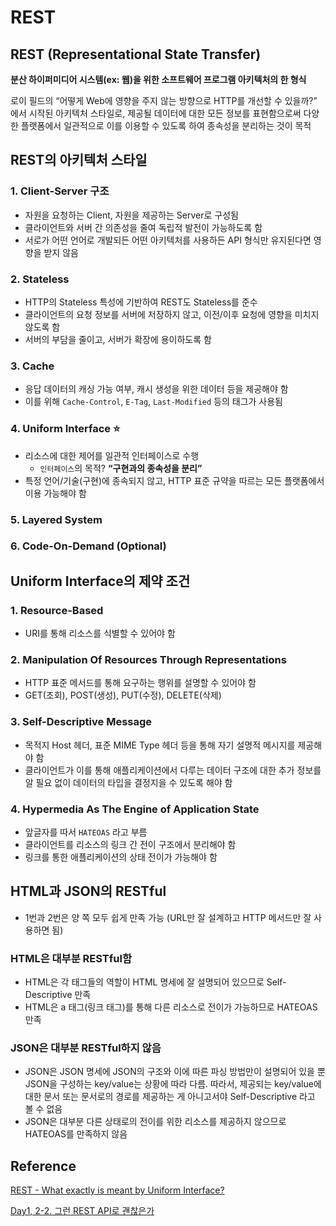 # REST

## REST (Representational State Transfer)

**분산 하이퍼미디어 시스템(ex: 웹)을 위한 소프트웨어 프로그램 아키텍처의 한 형식**

로이 필드의 “어떻게 Web에 영향을 주지 않는 방향으로 HTTP를 개선할 수 있을까?” 에서 시작된 아키텍처 스타일로, 제공될 데이터에 대한 모든 정보를 표현함으로써 다양한 플랫폼에서 일관적으로 이를 이용할 수 있도록 하여 종속성을 분리하는 것이 목적

## REST의 아키텍처 스타일

### 1. Client-Server 구조

- 자원을 요청하는 Client, 자원을 제공하는 Server로 구성됨
- 클라이언트와 서버 간 의존성을 줄여 독립적 발전이 가능하도록 함
- 서로가 어떤 언어로 개발되든 어떤 아키텍처를 사용하든 API 형식만 유지된다면 영향을 받지 않음

### 2. Stateless

- HTTP의 Stateless 특성에 기반하여 REST도 Stateless를 준수
- 클라이언트의 요청 정보를 서버에 저장하지 않고, 이전/이후 요청에 영향을 미치지 않도록 함
- 서버의 부담을 줄이고, 서버가 확장에 용이하도록 함

### 3. Cache

- 응답 데이터의 캐싱 가능 여부, 캐시 생성을 위한 데이터 등을 제공해야 함
- 이를 위해 `Cache-Control`, `E-Tag`, `Last-Modified` 등의 태그가 사용됨

### 4. Uniform Interface ⭐

- 리소스에 대한 제어를 일관적 인터페이스로 수행
    - `인터페이스`의 목적? **“구현과의 종속성을 분리”**
- 특정 언어/기술(구현)에 종속되지 않고, HTTP 표준 규약을 따르는 모든 플랫폼에서 이용 가능해야 함

### 5. Layered System

### 6. Code-On-Demand (Optional)

## Uniform Interface의 제약 조건

### 1. Resource-Based

- URI를 통해 리소스를 식별할 수 있어야 함

### 2. Manipulation Of Resources Through Representations

- HTTP 표준 메서드를 통해 요구하는 행위를 설명할 수 있어야 함
- GET(조회), POST(생성), PUT(수정), DELETE(삭제)

### **3. Self-Descriptive Message**

- 목적지 Host 헤더, 표준 MIME Type 헤더 등을 통해 자기 설명적 메시지를 제공해야 함
- 클라이언트가 이를 통해 애플리케이션에서 다루는 데이터 구조에 대한 추가 정보를 알 필요 없이 데이터의 타입을 결정지을 수 있도록 해야 함

### **4. H**ypermedia **A**s **T**he **E**ngine **o**f **A**pplication **S**tate

- 앞글자를 따서 `HATEOAS` 라고 부름
- 클라이언트를 리소스의 링크 간 전이 구조에서 분리해야 함
- 링크를 통한 애플리케이션의 상태 전이가 가능해야 함

## HTML과 JSON의 RESTful

- 1번과 2번은 양 쪽 모두 쉽게 만족 가능 (URL만 잘 설계하고 HTTP 메서드만 잘 사용하면 됨)

### HTML은 대부분 RESTful함

- HTML은 각 태그들의 역할이 HTML 명세에 잘 설명되어 있으므로 Self-Descriptive 만족
- HTML은 a 태그(링크 태그)를 통해 다른 리소스로 전이가 가능하므로 HATEOAS 만족

### JSON은 대부분 RESTful하지 않음

- JSON은 JSON 명세에 JSON의 구조와 이에 따른 파싱 방법만이 설명되어 있을 뿐 JSON을 구성하는 key/value는 상황에 따라 다름. 따라서, 제공되는 key/value에 대한 문서 또는 문서로의 경로를 제공하는 게 아니고서야 Self-Descriptive 라고 볼 수 없음
- JSON은 대부분 다른 상태로의 전이를 위한 리소스를 제공하지 않으므로 HATEOAS를 만족하지 않음

## Reference

[REST - What exactly is meant by Uniform Interface?](https://stackoverflow.com/a/26049761)

[Day1, 2-2.  그런 REST API로 괜찮은가](https://www.youtube.com/watch?v=RP_f5dMoHFc)
